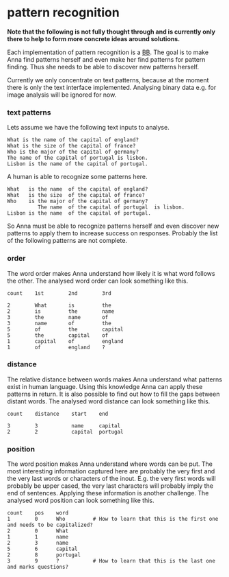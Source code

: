 # pattern recognition
**Note that the following is not fully thought through and is currently only
there to help to form more concrete ideas around solutions.**

Each implementation of pattern recognition is a
[BB](/doc/concept/clg.md#bb-basic-behavior). The goal is to make Anna find
patterns herself and even make her find patterns for pattern finding. Thus she
needs to be able to discover new patterns herself.

Currently we only concentrate on text patterns, because at the moment there is
only the text interface implemented. Analysing binary data e.g. for image
analysis will be ignored for now.

### text patterns
Lets assume we have the following text inputs to analyse.

```
What is the name of the capital of england?
What is the size of the capital of france?
Who is the major of the capital of germany?
The name of the capital of portugal is lisbon.
Lisbon is the name of the capital of portugal.
```

A human is able to recognize some patterns here.
```
What   is the name  of the capital of england?
What   is the size  of the capital of france?
Who    is the major of the capital of germany?
          The name  of the capital of portugal  is lisbon.
Lisbon is the name  of the capital of portugal.
```

So Anna must be able to recognize patterns herself and even discover new
patterns to apply them to increase success on responses. Probably the list of
the following patterns are not complete.

### order
The word order makes Anna understand how likely it is what word follows the
other. The analysed word order can look something like this.
```
count    1st        2nd        3rd

2        What       is         the
2        is         the        name
3        the        name       of
3        name       of         the
5        of         the        capital
5        the        capital    of
1        capital    of         england
1        of         england    ?
```

### distance
The relative distance between words makes Anna understand what patterns exist
in human language. Using this knowledge Anna can apply these patterns in
return. It is also possible to find out how to fill the gaps between distant
words. The analysed word distance can look something like this.
```
count    distance    start    end

3        3           name     capital
2        2           capital  portugal
```

### position
The word position makes Anna understand where words can be put. The most
interesting information captured here are probably the very first and the very
last words or characters of the inout. E.g. the very first words will probably
be upper cased, the very last characters will probably imply the end of
sentences. Applying these information is another challenge. The analysed word
position can look something like this.
```
count    pos    word
1        0      Who         # How to learn that this is the first one and needs to be capitalized?
2        0      What
1        1      name
2        3      name
5        6      capital
2        8      portugal
3        9      ?           # How to learn that this is the last one and marks questions?
```

